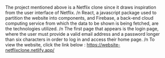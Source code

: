 The project mentioned above is a Netflix clone since it draws inspiration from the user interface of Netflix. 
/n
React, a javascript package used to partition the website into components, and Firebase, a back-end cloud computing service from which the data to be shown is being fetched, are the technologies utilized.
/n
The first page that appears is the login page, where the user must provide a valid email address and a password longer than six characters in order to log in and access their home page. 
/n
To view the website, click the link below :
  https://website-netflixclone.netlify.app/
